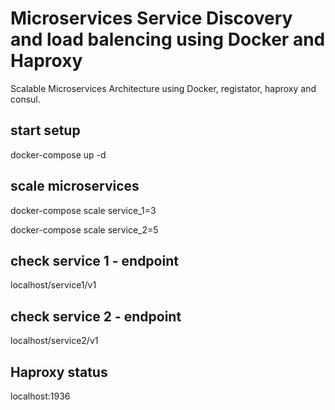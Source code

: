 # Microservices Service Discovery and load balencing using Docker and Haproxy
Scalable Microservices Architecture using Docker, registator, haproxy and consul.

## start setup
docker-compose up -d

## scale microservices

docker-compose scale service_1=3

docker-compose scale service_2=5

## check service 1 - endpoint
localhost/service1/v1


## check service 2 - endpoint
localhost/service2/v1


## Haproxy status
localhost:1936


